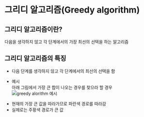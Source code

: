 # 그리디 알고리즘(Greedy algorithm)

## 그리디 알고리즘이란?
다음을 생각하지 않고 각 단계에서의 가장 최선의 선택을 하는 알고리즘

## 그리디 알고리즘의 특징
- 다음 단계를 생각하지 않고 각 단계에서의 최선의 선택을 함  

* 예시  
아래 그림에서 가장 큰 합이 나오는 경우를 찾으라 할 경우
![greedy alorithm 예시](https://www.techopedia.com/images/uploads/cdbfcae0113e42b0b02a0821db92d660.PNG)
- 현재의 가장 큰 값을 따라가므로 파란색 경로를 따라감
- 실제로는 주황색 경로가 큰 값